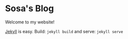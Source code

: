 # Sosa's Blog

Welcome to my website!

[Jekyll]((http://jekyllrb.com/)) is easy. Build: `jekyll build` and serve: `jekyll serve`
